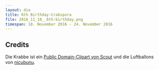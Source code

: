 ```yaml
---
layout: dia
title: 6th Birthday-Crabspora
file: 2016_11_18__6th-birthday.png
timespan: 18. November 2016 - 24. November 2016
---
```


## Credits

Die Krabbe ist ein [Public Domain-Clipart von Scout](https://openclipart.org/detail/192996/red-crab) und die Luftballons von [nicubunu](https://openclipart.org/detail/93925/birthday-icon).
